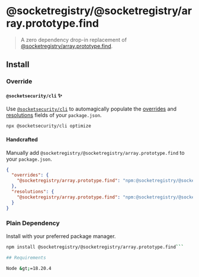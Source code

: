 # @socketregistry/@socketregistry/array.prototype.find

> A zero dependency drop-in replacement of
> [@socketregistry/array.prototype.find](https://www.npmjs.com/package/@socketregistry/array.prototype.find).

## Install

### Override

#### `@socketsecurity/cli` :sparkles:

Use [`@socketsecurity/cli`](https://www.npmjs.com/package/@socketsecurity/cli)
to automagically populate the
[overrides](https://docs.npmjs.com/cli/v9/configuring-npm/package-json#overrides)
and [resolutions](https://yarnpkg.com/configuration/manifest#resolutions) fields
of your `package.json`.

```sh
npx @socketsecurity/cli optimize
```

#### Handcrafted

Manually add `@socketregistry/@socketregistry/array.prototype.find` to your
`package.json`.

```json
{
  "overrides": {
    "@socketregistry/array.prototype.find": "npm:@socketregistry/@socketregistry/array.prototype.find@^1"
  },
  "resolutions": {
    "@socketregistry/array.prototype.find": "npm:@socketregistry/@socketregistry/array.prototype.find@^1"
  }
}
```

### Plain Dependency

Install with your preferred package manager.

````sh
npm install @socketregistry/@socketregistry/array.prototype.find```

## Requirements

Node &gt;=18.20.4
````
